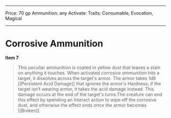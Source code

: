 
---
Price: 70 gp
Ammunition: any
Activate: 
Traits: Consumable, Evocation, Magical

---

# Corrosive Ammunition

**Item 7**

> This peculiar ammunition is coated in yellow dust that leaves a stain on anything it touches. When activated *corrosive ammunition* hits a target, it dissolves across the target's armor. The armor takes 1d8 [[Persistent Acid Damage]] that ignores the armor's Hardness; if the target isn't wearing armor, it takes the acid damage instead. This damage occurs at the end of the target's turns.The creature can end this effect by spending an Interact action to wipe off the corrosive dust, and otherwise the effect ends once the armor becomes [[Broken]].
